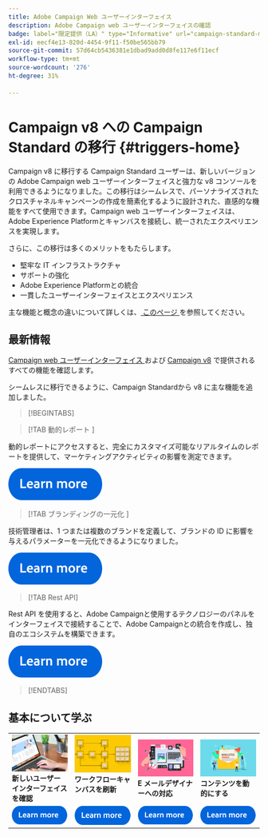 ```yaml
---
title: Adobe Campaign Web ユーザーインターフェイス
description: Adobe Campaign web ユーザーインターフェイスの確認
badge: label="限定提供（LA）" type="Informative" url="campaign-standard-migration-home.md" tooltip="Campaign Standard移行済みユーザーに制限"
exl-id: eecf4e13-820d-4454-9f11-f50be565bb79
source-git-commit: 57d64cb5436381e1dbad9add0d8fe117e6f11ecf
workflow-type: tm+mt
source-wordcount: '276'
ht-degree: 31%

---
```


# Campaign v8 への Campaign Standard の移行 {#triggers-home}

Campaign v8 に移行する Campaign Standard ユーザーは、新しいバージョンの Adobe Campaign web ユーザーインターフェイスと強力な v8 コンソールを利用できるようになりました。この移行はシームレスで、パーソナライズされたクロスチャネルキャンペーンの作成を簡素化するように設計された、直感的な機能をすべて使用できます。Campaign web ユーザーインターフェイスは、Adobe Experience Platformとキャンバスを接続し、統一されたエクスペリエンスを実現します。

さらに、この移行は多くのメリットをもたらします。

* 堅牢な IT インフラストラクチャ
* サポートの強化
* Adobe Experience Platformとの統合
* 一貫したユーザーインターフェイスとエクスペリエンス

主な機能と概念の違いについて詳しくは、[ このページ ](https://experienceleague.adobe.com/ja/docs/campaign-web/v8/start/acs-migration) を参照してください。

## 最新情報

[Campaign web ユーザーインターフェイス ](https://experienceleague.adobe.com/ja/docs/campaign-web/v8/campaign-web-home) および [Campaign v8](https://experienceleague.adobe.com/ja/docs/campaign/campaign-v8/campaign-home) で提供されるすべての機能を確認します。

シームレスに移行できるように、Campaign Standardから v8 に主な機能を追加しました。

>[!BEGINTABS]

>[!TAB  動的レポート ]

動的レポートにアクセスすると、完全にカスタマイズ可能なリアルタイムのレポートを提供して、マーケティングアクティビティの影響を測定できます。

[![画像](assets/do-not-localize/learn-more-button.svg)](reporting/get-started-reporting.md)

>[!TAB  ブランディングの一元化 ]

技術管理者は、1 つまたは複数のブランドを定義して、ブランドの ID に影響を与えるパラメーターを一元化できるようになりました。

[![画像](assets/do-not-localize/learn-more-button.svg)](branding/branding-gs.md)

>[!TAB Rest API]

Rest API を使用すると、Adobe Campaignと使用するテクノロジーのパネルをインターフェイスで接続することで、Adobe Campaignとの統合を作成し、独自のエコシステムを構築できます。

[![画像](assets/do-not-localize/learn-more-button.svg)](api/get-started-apis.md)

>[!ENDTABS]

## 基本について学ぶ

<table style="table-layout:fixed">
  <tr style="border: 0;">
    <td>
    <a href="https://experienceleague.adobe.com/ja/docs/campaign-web/v8/start/user-interface"><img src="assets/do-not-localize/menu-ui.jpeg"></a>
    <div><strong>新しいユーザーインターフェイスを確認</strong><br/></div>
    </td>
    <td>
    <a href="https://experienceleague.adobe.com/en/docs/campaign-web/v8/wf/gs-workflows"><img src="assets/do-not-localize/menu-workflows.jpeg"></a>
    <div><strong> ワークフローキャンバスを刷新 </strong><br/></div><br/>
    </td>
    <td>
    <a href="https://experienceleague.adobe.com/en/docs/campaign-web/v8/msg/email/content/start-design/get-started-email-designer"><img src="assets/do-not-localize/menu-email.png"></a>
    <div><strong>E メールデザイナーへの対応</strong><br/>
    </div></td>
    <td>
    <a href="https://experienceleague.adobe.com/en/docs/campaign-web/v8/msg/dynamic-content/gs-personalization"><img src="assets/do-not-localize/menu-dynamic.png"></a>
    <div><strong>コンテンツを動的にする</strong><br/></div>
    </td>
  </tr>
  <tr style="border: 0;">
    <td align="center"><a href="https://experienceleague.adobe.com/ja/docs/campaign-web/v8/start/user-interface"><img src="assets/do-not-localize/learn-more-button.svg"></a></td>
    <td align="center"><a href="https://experienceleague.adobe.com/en/docs/campaign-web/v8/wf/gs-workflows"><img src="assets/do-not-localize/learn-more-button.svg"></a></td>
    <td align="center"><a href="https://experienceleague.adobe.com/en/docs/campaign-web/v8/msg/email/content/start-design/get-started-email-designer"><img src="assets/do-not-localize/learn-more-button.svg"></a></td>
    <td align="center"><a href="https://experienceleague.adobe.com/en/docs/campaign-web/v8/msg/dynamic-content/gs-personalization"><img src="assets/do-not-localize/learn-more-button.svg"></a></td>
    </tr>
</table>

